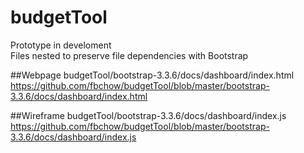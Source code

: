 # budgetTool
Prototype in develoment  
Files nested to preserve file dependencies with Bootstrap

##Webpage
budgetTool/bootstrap-3.3.6/docs/dashboard/index.html  
https://github.com/fbchow/budgetTool/blob/master/bootstrap-3.3.6/docs/dashboard/index.html

##Wireframe
budgetTool/bootstrap-3.3.6/docs/dashboard/index.js  
https://github.com/fbchow/budgetTool/blob/master/bootstrap-3.3.6/docs/dashboard/index.js  

